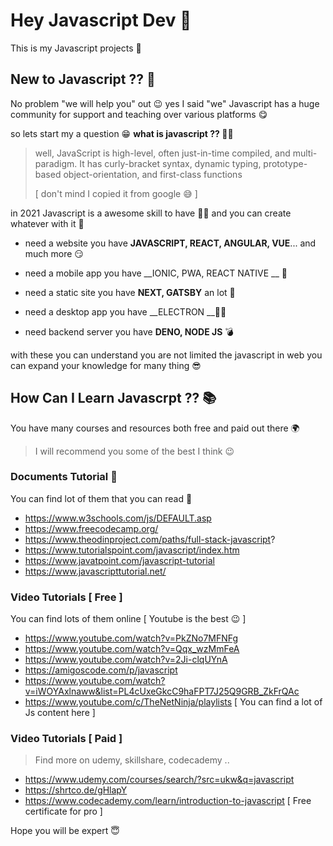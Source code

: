 #  Hey Javascript Dev 🤘

This is my Javascript projects 📂 



## New to Javascript ?? 👶

No problem "we will help you" out 😉 yes I said "we" Javascript has a huge community for support and teaching over various platforms 😋 



so lets start my a question 😁 <b>what is javascript ?? 🤷‍♂️</b>



> well, JavaScript is high-level, often just-in-time compiled, and multi-paradigm. It has curly-bracket syntax, dynamic typing, prototype-based object-orientation, and first-class functions
>
> [ don't mind I copied it from google 😅 ]





in 2021 Javascript is a awesome skill to have 👨‍🎓  and you can create whatever with it 🤯



- need a website you have __JAVASCRIPT, REACT, ANGULAR, VUE__... and much more 😏

- need a mobile app you have __IONIC, PWA, REACT NATIVE __ 📱

- need a static site you have __NEXT, GATSBY__ an lot 🦊

- need a desktop app you have __ELECTRON __👨‍🔬

- need backend server you have __DENO, NODE JS__  💣

  

with these you can understand you are not limited the javascript in web you can expand your knowledge for many thing 😎



##  How Can I Learn Javascrpt ?? 📚



You have many courses and resources both free and paid out there 🌍  

> I will recommend you some of the best I think 😉



### Documents Tutorial 📝

You can find lot of them that you can read 📖



- https://www.w3schools.com/js/DEFAULT.asp
- https://www.freecodecamp.org/
- https://www.theodinproject.com/paths/full-stack-javascript?
- https://www.tutorialspoint.com/javascript/index.htm
- https://www.javatpoint.com/javascript-tutorial
- https://www.javascripttutorial.net/



### Video Tutorials [ Free ]

You can find lots of them online [ Youtube is the best 😉 ]



- https://www.youtube.com/watch?v=PkZNo7MFNFg
- https://www.youtube.com/watch?v=Qqx_wzMmFeA
- https://www.youtube.com/watch?v=2Ji-clqUYnA
- https://amigoscode.com/p/javascript
- https://www.youtube.com/watch?v=iWOYAxlnaww&list=PL4cUxeGkcC9haFPT7J25Q9GRB_ZkFrQAc
- https://www.youtube.com/c/TheNetNinja/playlists [ You can find a lot of Js content here ]



### Video Tutorials [ Paid ]

> Find more on udemy, skillshare, codecademy .. 



- https://www.udemy.com/courses/search/?src=ukw&q=javascript
- https://shrtco.de/gHlapY
- https://www.codecademy.com/learn/introduction-to-javascript [ Free certificate for pro ]





Hope you will be expert 😇